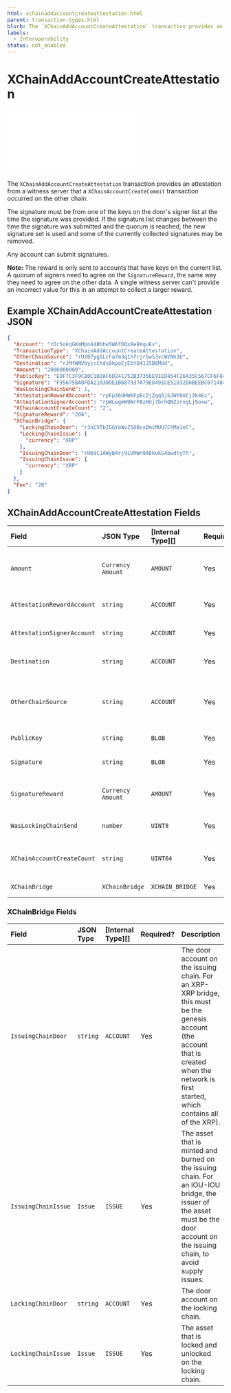 ```yaml
---
html: xchainaddaccountcreateattestation.html
parent: transaction-types.html
blurb: The `XChainAddAccountCreateAttestation` transaction provides an attestation from a witness server that a `XChainAccountCreateCommit` transaction occurred on the other chain.
labels:
  - Interoperability
status: not_enabled
---
```

# XChainAddAccountCreateAttestation

<embed src="/snippets/_xchain-bridges-disclaimer.md" />

The `XChainAddAccountCreateAttestation` transaction provides an attestation from a witness server that a `XChainAccountCreateCommit` transaction occurred on the other chain.

The signature must be from one of the keys on the door's signer list at the time the signature was provided. If the signature list changes between the time the signature was submitted and the quorum is reached, the new signature set is used and some of the currently collected signatures may be removed.

Any account can submit signatures.

**Note:** The reward is only sent to accounts that have keys on the current list. A quorum of signers need to agree on the `SignatureReward`, the same way they need to agree on the other data. A single witness server can't provide an incorrect value for this in an attempt to collect a larger reward.


## Example XChainAddAccountCreateAttestation JSON

```json
{
  "Account": "rDr5okqGKmMpn44Bbhe5WAfDQx8e9XquEv",
  "TransactionType": "XChainAddAccountCreateAttestation",
  "OtherChainSource": "rUzB7yg1LcFa7m3q1hfrjr5w53vcWzNh3U",
  "Destination": "rJMfWNVbyjcCtds8kpoEjEbYQ41J5B6MUd",
  "Amount": "2000000000",
  "PublicKey": "EDF7C3F9C80C102AF6D241752B37356E91ED454F26A35C567CF6F8477960F66614",
  "Signature": "F95675BA8FDA21030DE1B687937A79E8491CE51832D6BEEBC071484FA5AF5B8A0E9AFF11A4AA46F09ECFFB04C6A8DAE8284AF3ED8128C7D0046D842448478500",
  "WasLockingChainSend": 1,
  "AttestationRewardAccount": "rpFp36UHW6FpEcZjZqq5jSJWY6UCj3k4Es",
  "AttestationSignerAccount": "rpWLegmW9WrFBzHUj7brhQNZzrxgLj9oxw",
  "XChainAccountCreateCount": "2",
  "SignatureReward": "204",
  "XChainBridge": {
    "LockingChainDoor": "r3nCVTbZGGYoWvZ58BcxDmiMUU7ChMa1eC",
    "LockingChainIssue": {
      "currency": "XRP"
    },
    "IssuingChainDoor": "rHb9CJAWyB4rj91VRWn96DkukG4bwdtyTh",
    "IssuingChainIssue": {
      "currency": "XRP"
    }
  },
  "Fee": "20"
}
```


## XChainAddAccountCreateAttestation Fields

| Field                      | JSON Type         | [Internal Type][] | Required? | Description |
|:---------------------------|:------------------|:------------------|:----------|:------------|
| `Amount`                   | `Currency Amount` | `AMOUNT`          | Yes       | The amount committed by the `XChainAccountCreateCommit` transaction on the source chain. |
| `AttestationRewardAccount` | `string`          | `ACCOUNT`         | Yes       | The account that should receive this signer's share of the `SignatureReward`. |
| `AttestationSignerAccount` | `string`          | `ACCOUNT`         | Yes       | The account on the door account's signer list that is signing the transaction. |
| `Destination`              | `string`          | `ACCOUNT`         | Yes       | The destination account for the funds on the destination chain. |
| `OtherChainSource`         | `string`          | `ACCOUNT`         | Yes       | The account on the source chain that submitted the `XChainAccountCreateCommit` transaction that triggered the event associated with the attestation. |
| `PublicKey`                | `string`          | `BLOB`            | Yes       | The public key used to verify the signature. |
| `Signature`                | `string`          | `BLOB`            | Yes       | The signature attesting to the event on the other chain. |
| `SignatureReward`          | `Currency Amount` | `AMOUNT`          | Yes       | The signature reward paid in the `XChainAccountCreateCommit` transaction. |
| `WasLockingChainSend`      | `number`          | `UINT8`           | Yes       | A boolean representing the chain where the event occurred. |
| `XChainAccountCreateCount` | `string`          | `UINT64`          | Yes       | The counter that represents the order that the claims must be processed in. |
| `XChainBridge`             | `XChainBridge`    | `XCHAIN_BRIDGE`   | Yes       | The bridge associated with the attestation. |



### XChainBridge Fields

| Field               | JSON Type | [Internal Type][] | Required? | Description     |
|:--------------------|:----------|:------------------|:----------|:----------------|
| `IssuingChainDoor`  | `string`  | `ACCOUNT`         | Yes       | The door account on the issuing chain. For an XRP-XRP bridge, this must be the genesis account (the account that is created when the network is first started, which contains all of the XRP). |
| `IssuingChainIssue` | `Issue`   | `ISSUE`           | Yes       | The asset that is minted and burned on the issuing chain. For an IOU-IOU bridge, the issuer of the asset must be the door account on the issuing chain, to avoid supply issues. |
| `LockingChainDoor`  | `string`  | `ACCOUNT`         | Yes       | The door account on the locking chain. |
| `LockingChainIssue` | `Issue`   | `ISSUE`           | Yes       | The asset that is locked and unlocked on the locking chain. |


<!-- ## Error Cases

In addition to errors that can occur for all transactions, {{currentpage.name}} transactions can result in the following [transaction result codes](transaction-results.html):

| Error Code                    | Description                                  |
|:------------------------------|:---------------------------------------------|
| `temDISABLED`                 | The [NonFungibleTokensV1 amendment][] is not enabled. |
-->
